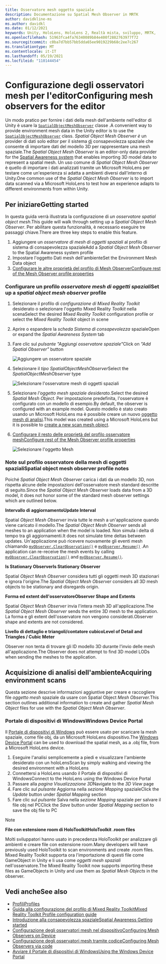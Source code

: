 ```yaml
---
title: Osservatore mesh oggetto spaziale
description: Documentazione su Spatial Mesh Observer in MRTK
author: davidkline-ms
ms.author: davidkl
ms.date: 01/12/2021
keywords: Unity, HoloLens, HoloLens 2, Realtà mista, sviluppo, MRTK,
ms.openlocfilehash: 51963fca4fa76340089b84e400f2882763977f72
ms.sourcegitcommit: c0ba7d7bb57bb5dda65ee9019229b68c2ee7c267
ms.translationtype: MT
ms.contentlocale: it-IT
ms.lasthandoff: 05/19/2021
ms.locfileid: "110144454"
---
```

# <a name="configuring-mesh-observers-for-the-editor"></a><span data-ttu-id="fb43c-104">Configurazione degli osservatori mesh per l'editor</span><span class="sxs-lookup"><span data-stu-id="fb43c-104">Configuring mesh observers for the editor</span></span>

<span data-ttu-id="fb43c-105">Un modo pratico per fornire i dati della mesh dell'ambiente nell'editor di Unity è usare la [`SpatialObjectMeshObserver`](xref:Microsoft.MixedReality.Toolkit.SpatialObjectMeshObserver.SpatialObjectMeshObserver) classe .</span><span class="sxs-lookup"><span data-stu-id="fb43c-105">A convenient way to provide environment mesh data in the Unity editor is to use the [`SpatialObjectMeshObserver`](xref:Microsoft.MixedReality.Toolkit.SpatialObjectMeshObserver.SpatialObjectMeshObserver) class.</span></span> <span data-ttu-id="fb43c-106">*Spatial Object Mesh Observer è* un provider di dati solo editor per il sistema [di](spatial-awareness-getting-started.md) consapevolezza spaziale che consente di importare dati del modello 3D per rappresentare una mesh spaziale.</span><span class="sxs-lookup"><span data-stu-id="fb43c-106">The *Spatial Object Mesh Observer* is an editor-only data provider for the [Spatial Awareness system](spatial-awareness-getting-started.md) that enables importing 3D model data to represent a spatial mesh.</span></span> <span data-ttu-id="fb43c-107">Un uso comune di *Spatial Object Mesh Observer* è quello di importare i dati analizzati tramite un Microsoft HoloLens per testare come un'esperienza si adatta a ambienti diversi dall'interno di Unity.</span><span class="sxs-lookup"><span data-stu-id="fb43c-107">One common use of the *Spatial Object Mesh Observer* is to import data scanned via a Microsoft HoloLens to test how an experience adapts to different environments from within Unity.</span></span>

## <a name="getting-started"></a><span data-ttu-id="fb43c-108">Per iniziare</span><span class="sxs-lookup"><span data-stu-id="fb43c-108">Getting started</span></span>

<span data-ttu-id="fb43c-109">In questa guida verrà illustrata la configurazione di *un osservatore spatial object mesh*.</span><span class="sxs-lookup"><span data-stu-id="fb43c-109">This guide will walk through setting up a *Spatial Object Mesh Observer*.</span></span> <span data-ttu-id="fb43c-110">Per abilitare questa funzionalità, è necessario eseguire tre passaggi chiave.</span><span class="sxs-lookup"><span data-stu-id="fb43c-110">There are three key steps to enable this feature.</span></span>

1. <span data-ttu-id="fb43c-111">Aggiungere un *osservatore di mesh di oggetti spaziali* al profilo di sistema di consapevolezza spaziale</span><span class="sxs-lookup"><span data-stu-id="fb43c-111">Add a *Spatial Object Mesh Observer* to the Spatial Awareness system profile</span></span>
1. <span data-ttu-id="fb43c-112">Impostare l'oggetto Dati mesh dell'ambiente</span><span class="sxs-lookup"><span data-stu-id="fb43c-112">Set the Environment Mesh Data object</span></span>
1. [<span data-ttu-id="fb43c-113">Configurare le altre proprietà del profilo di Mesh Observer</span><span class="sxs-lookup"><span data-stu-id="fb43c-113">Configure rest of the Mesh Observer profile properties</span></span>](configuring-spatial-awareness-mesh-observer.md)

### <a name="set-up-a-spatial-object-mesh-observer-profile"></a><span data-ttu-id="fb43c-114">Configurare un profilo *osservatore mesh di oggetti spaziali*</span><span class="sxs-lookup"><span data-stu-id="fb43c-114">Set up a *spatial object mesh observer* profile</span></span>

1. <span data-ttu-id="fb43c-115">Selezionare il profilo di *configurazione di Mixed Reality Toolkit* desiderato o selezionare l'oggetto Mixed Reality *Toolkit* nella scena</span><span class="sxs-lookup"><span data-stu-id="fb43c-115">Select the desired *Mixed Reality Toolkit* configuration profile or select the *Mixed Reality Toolkit* object in scene</span></span>
1. <span data-ttu-id="fb43c-116">Aprire o espandere la *scheda Sistema di consapevolezza* spaziale</span><span class="sxs-lookup"><span data-stu-id="fb43c-116">Open or expand the *Spatial Awareness System* tab</span></span>
1. <span data-ttu-id="fb43c-117">Fare clic sul *pulsante "Aggiungi osservatore spaziale"*</span><span class="sxs-lookup"><span data-stu-id="fb43c-117">Click on *"Add Spatial Observer"* button</span></span>

    ![Aggiungere un osservatore spaziale](../images/spatial-awareness/AddObserver.png)

1. <span data-ttu-id="fb43c-119">Selezionare il *tipo SpatialObjectMeshObserver*</span><span class="sxs-lookup"><span data-stu-id="fb43c-119">Select the *SpatialObjectMeshObserver* type</span></span>

    ![Selezionare l'osservatore mesh di oggetti spaziali](../images/spatial-awareness/SelectObjectObserver.png)

1. <span data-ttu-id="fb43c-121">Selezionare *l'oggetto mesh spaziale desiderato.*</span><span class="sxs-lookup"><span data-stu-id="fb43c-121">Select the desired *Spatial Mesh Object*.</span></span> <span data-ttu-id="fb43c-122">Per impostazione predefinita, l'osservatore è configurato con un modello di esempio.</span><span class="sxs-lookup"><span data-stu-id="fb43c-122">By default, the observer is configured with an example model.</span></span> <span data-ttu-id="fb43c-123">Questo modello è stato creato usando un Microsoft HoloLens ma è possibile creare un nuovo [oggetto mesh di analisi](#acquiring-environment-scans).</span><span class="sxs-lookup"><span data-stu-id="fb43c-123">This model was created using a Microsoft HoloLens but it is possible to [create a new scan mesh object](#acquiring-environment-scans).</span></span>
1. [<span data-ttu-id="fb43c-124">Configurare il resto delle proprietà del profilo osservatore mesh</span><span class="sxs-lookup"><span data-stu-id="fb43c-124">Configure rest of the Mesh Observer profile properties</span></span>](configuring-spatial-awareness-mesh-observer.md)

    ![Selezionare l'oggetto Mesh](../images/spatial-awareness/ObjectObserverProfile.png)

### <a name="spatial-object-mesh-observer-profile-notes"></a><span data-ttu-id="fb43c-126">Note sul profilo osservatore della mesh di oggetti spaziali</span><span class="sxs-lookup"><span data-stu-id="fb43c-126">Spatial object mesh observer profile notes</span></span>

<span data-ttu-id="fb43c-127">Poiché *Spatial Object Mesh Observer* carica i dati da un modello 3D, non rispetta alcune delle impostazioni dell'osservatore mesh standard descritte di seguito.</span><span class="sxs-lookup"><span data-stu-id="fb43c-127">Since the *Spatial Object Mesh Observer* loads data from a 3D model, it does not honor some of the standard mesh observer settings which are outlined below.</span></span>

<span data-ttu-id="fb43c-128">**Intervallo di aggiornamento**</span><span class="sxs-lookup"><span data-stu-id="fb43c-128">**Update Interval**</span></span>

<span data-ttu-id="fb43c-129">Spatial  *Object Mesh Observer* invia tutte le mesh a un'applicazione quando viene caricato il modello.</span><span class="sxs-lookup"><span data-stu-id="fb43c-129">The  *Spatial Object Mesh Observer* sends all meshes to an application when the model is loaded.</span></span> <span data-ttu-id="fb43c-130">Non simula i delta di tempo tra gli aggiornamenti.</span><span class="sxs-lookup"><span data-stu-id="fb43c-130">It does not simulate time deltas between updates.</span></span> <span data-ttu-id="fb43c-131">Un'applicazione può ricevere nuovamente gli eventi mesh chiamando [`myObserver.ClearObservation()`](xref:Microsoft.MixedReality.Toolkit.SpatialAwareness.IMixedRealitySpatialAwarenessObserver.ClearObservations) e [`myObserver.Resume()`](xref:Microsoft.MixedReality.Toolkit.SpatialAwareness.IMixedRealitySpatialAwarenessObserver.Resume) .</span><span class="sxs-lookup"><span data-stu-id="fb43c-131">An application can re-receive the mesh events by calling [`myObserver.ClearObservation()`](xref:Microsoft.MixedReality.Toolkit.SpatialAwareness.IMixedRealitySpatialAwarenessObserver.ClearObservations) and [`myObserver.Resume()`](xref:Microsoft.MixedReality.Toolkit.SpatialAwareness.IMixedRealitySpatialAwarenessObserver.Resume).</span></span>

<span data-ttu-id="fb43c-132">**Is Stationary Observer**</span><span class="sxs-lookup"><span data-stu-id="fb43c-132">**Is Stationary Observer**</span></span>

<span data-ttu-id="fb43c-133">Spatial *Object Mesh Observer* considera tutti gli oggetti mesh 3D stazionari e ignora l'origine.</span><span class="sxs-lookup"><span data-stu-id="fb43c-133">The *Spatial Object Mesh Observer* considers all 3D mesh objects to be stationary and disregards origin.</span></span>

<span data-ttu-id="fb43c-134">**Forma ed extent dell'osservatore**</span><span class="sxs-lookup"><span data-stu-id="fb43c-134">**Observer Shape and Extents**</span></span>

<span data-ttu-id="fb43c-135">Spatial  *Object Mesh Observer* invia l'intera mesh 3D all'applicazione.</span><span class="sxs-lookup"><span data-stu-id="fb43c-135">The  *Spatial Object Mesh Observer* sends the entire 3D mesh to the application.</span></span> <span data-ttu-id="fb43c-136">La forma e gli extent dell'osservatore non vengono considerati.</span><span class="sxs-lookup"><span data-stu-id="fb43c-136">Observer shape and extents are not considered.</span></span>

<span data-ttu-id="fb43c-137">**Livello di dettaglio e triangoli/contatore cubico**</span><span class="sxs-lookup"><span data-stu-id="fb43c-137">**Level of Detail and Triangles / Cubic Meter**</span></span>

<span data-ttu-id="fb43c-138">Observer non tenta di trovare gli ID modello 3D durante l'invio delle mesh all'applicazione.</span><span class="sxs-lookup"><span data-stu-id="fb43c-138">The Observer does not attempt to find 3D model LODs when sending the meshes to the application.</span></span>

## <a name="acquiring-environment-scans"></a><span data-ttu-id="fb43c-139">Acquisizione di analisi dell'ambiente</span><span class="sxs-lookup"><span data-stu-id="fb43c-139">Acquiring environment scans</span></span>

<span data-ttu-id="fb43c-140">Questa sezione descrive informazioni aggiuntive per creare e raccogliere file *oggetto mesh* spaziale da usare con Spatial Object *Mesh Observer.*</span><span class="sxs-lookup"><span data-stu-id="fb43c-140">This section outlines additional information to create and gather *Spatial Mesh Object* files for use with the *Spatial Object Mesh Observer*.</span></span>

### <a name="windows-device-portal"></a><span data-ttu-id="fb43c-141">Portale di dispositivi di Windows</span><span class="sxs-lookup"><span data-stu-id="fb43c-141">Windows Device Portal</span></span>

<span data-ttu-id="fb43c-142">Il [Portale di dispositivi di Windows](/windows/mixed-reality/using-the-windows-device-portal) può essere usato per scaricare la mesh spaziale, come file obj, da un Microsoft HoloLens dispositivo.</span><span class="sxs-lookup"><span data-stu-id="fb43c-142">The [Windows Device Portal](/windows/mixed-reality/using-the-windows-device-portal) can be used to download the spatial mesh, as a .obj file, from a Microsoft HoloLens device.</span></span>

1. <span data-ttu-id="fb43c-143">Eseguire l'analisi semplicemente a piedi e visualizzare l'ambiente desiderato con un holoLens</span><span class="sxs-lookup"><span data-stu-id="fb43c-143">Scan by simply walking and viewing the desired environment with a HoloLens</span></span>
1. <span data-ttu-id="fb43c-144">Connettersi a HoloLens usando il Portale di dispositivi di Windows</span><span class="sxs-lookup"><span data-stu-id="fb43c-144">Connect to the HoloLens using the Windows Device Portal</span></span>
1. <span data-ttu-id="fb43c-145">Passare alla *pagina Visualizzazione 3D*</span><span class="sxs-lookup"><span data-stu-id="fb43c-145">Navigate to the *3D View* page</span></span>
1. <span data-ttu-id="fb43c-146">Fare clic *sul pulsante* Aggiorna nella *sezione Mapping* spaziale</span><span class="sxs-lookup"><span data-stu-id="fb43c-146">Click the *Update* button under *Spatial Mapping* section</span></span>
1. <span data-ttu-id="fb43c-147">Fare clic *sul pulsante* Salva nella *sezione Mapping* spaziale per salvare il file obj nel PC</span><span class="sxs-lookup"><span data-stu-id="fb43c-147">Click the *Save* button under *Spatial Mapping* section to save the obj file to PC</span></span>

> [!NOTE]
> <span data-ttu-id="fb43c-148">**File con estensione room di HoloToolkit**</span><span class="sxs-lookup"><span data-stu-id="fb43c-148">**HoloToolkit .room files**</span></span>
>
> <span data-ttu-id="fb43c-149">Molti sviluppatori hanno usato in precedenza HoloToolkit per analizzare gli ambienti e creare file con estensione room.</span><span class="sxs-lookup"><span data-stu-id="fb43c-149">Many developers will have previously used HoloToolkit to scan environments and create .room files.</span></span> <span data-ttu-id="fb43c-150">Mixed Reality Toolkit supporta ora l'importazione di questi file come GameObject in Unity e li usa come *oggetti mesh spaziali* nell'osservatore.</span><span class="sxs-lookup"><span data-stu-id="fb43c-150">The Mixed Reality Toolkit now supports importing these files as GameObjects in Unity and use them as *Spatial Mesh Objects* in the observer.</span></span>

## <a name="see-also"></a><span data-ttu-id="fb43c-151">Vedi anche</span><span class="sxs-lookup"><span data-stu-id="fb43c-151">See also</span></span>

- [<span data-ttu-id="fb43c-152">Profili</span><span class="sxs-lookup"><span data-stu-id="fb43c-152">Profiles</span></span>](../profiles/profiles.md)
- [<span data-ttu-id="fb43c-153">Guida alla configurazione del profilo di Mixed Reality Toolkit</span><span class="sxs-lookup"><span data-stu-id="fb43c-153">Mixed Reality Toolkit Profile configuration guide</span></span>](../../configuration/mixed-reality-configuration-guide.md)
- [<span data-ttu-id="fb43c-154">Introduzione alla consapevolezza spaziale</span><span class="sxs-lookup"><span data-stu-id="fb43c-154">Spatial Awareness Getting started</span></span>](spatial-awareness-getting-started.md)
- [<span data-ttu-id="fb43c-155">Configurazione degli osservatori mesh nel dispositivo</span><span class="sxs-lookup"><span data-stu-id="fb43c-155">Configuring Mesh Observers on Device</span></span>](configuring-spatial-awareness-mesh-observer.md)
- [<span data-ttu-id="fb43c-156">Configurazione degli osservatori mesh tramite codice</span><span class="sxs-lookup"><span data-stu-id="fb43c-156">Configuring Mesh Observers via code</span></span>](usage-guide.md)
- [<span data-ttu-id="fb43c-157">Avviare il Portale di dispositivi di Windows</span><span class="sxs-lookup"><span data-stu-id="fb43c-157">Using the Windows Device Portal</span></span>](/windows/mixed-reality/using-the-windows-device-portal)